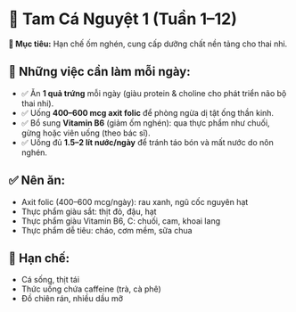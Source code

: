 # 📅 Tam Cá Nguyệt 1 (Tuần 1–12)

**🎯 Mục tiêu:** Hạn chế ốm nghén, cung cấp dưỡng chất nền tảng cho thai nhi.

## 🥚 Những việc cần làm mỗi ngày:
- ✅ Ăn **1 quả trứng** mỗi ngày (giàu protein & choline cho phát triển não bộ thai nhi).
- ✅ Uống **400–600 mcg axit folic** để phòng ngừa dị tật ống thần kinh.
- ✅ Bổ sung **Vitamin B6** (giảm ốm nghén): qua thực phẩm như chuối, gừng hoặc viên uống (theo bác sĩ).
- ✅ Uống đủ **1.5–2 lít nước/ngày** để tránh táo bón và mất nước do nôn nghén.

## ✅ Nên ăn:
- Axit folic (400–600 mcg/ngày): rau xanh, ngũ cốc nguyên hạt
- Thực phẩm giàu sắt: thịt đỏ, đậu, hạt
- Thực phẩm giàu Vitamin B6, C: chuối, cam, khoai lang
- Thực phẩm dễ tiêu: cháo, cơm mềm, sữa chua

## 🚫 Hạn chế:
- Cá sống, thịt tái
- Thức uống chứa caffeine (trà, cà phê)
- Đồ chiên rán, nhiều dầu mỡ

